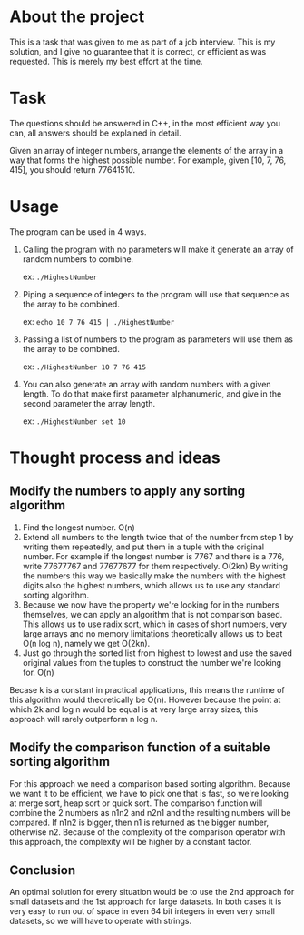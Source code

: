 # About the project
This is a task that was given to me as part of a job interview. This is my solution, and I give no guarantee that it is correct, or efficient as was requested. This is merely my best effort at the time.

# Task
The questions should be answered in C++, in the most efficient way you can, all answers should be explained in detail.

Given an array of integer numbers, arrange the elements of the array in a way that forms the highest possible number. For example, given [10, 7, 76, 415], you should return 77641510.

# Usage
The program can be used in 4 ways.

1. Calling the program with no parameters will make it generate an array of random numbers to combine.

   ex: `./HighestNumber`

2. Piping a sequence of integers to the program will use that sequence as the array to be combined.

   ex: `echo 10 7 76 415 | ./HighestNumber`

3. Passing a list of numbers to the program as parameters will use them as the array to be combined.

   ex: `./HighestNumber 10 7 76 415`

4. You can also generate an array with random numbers with a given length. To do that make first parameter alphanumeric, and give in the second parameter the array length.

   ex: `./HighestNumber set 10`

# Thought process and ideas
## Modify the numbers to apply any sorting algorithm

1. Find the longest number. O(n)
2. Extend all numbers to the length twice that of the number from step 1 by writing them repeatedly, and put them in a tuple with the original number. For example if the longest number is 7767 and there is a 776, write 77677767 and 77677677 for them respectively. O(2kn)
   By writing the numbers this way we basically make the numbers with the highest digits also the highest numbers, which allows us to use any standard sorting algorithm.
3. Because we now have the property we're looking for in the numbers themselves, we can apply an algorithm that is not comparison based.
   This allows us to use radix sort, which in cases of short numbers, very large arrays and no memory limitations theoretically allows us to beat O(n log n), namely we get O(2kn).
4. Just go through the sorted list from highest to lowest and use the saved original values from the tuples to construct the number we're looking for. O(n)

Becase k is a constant in practical applications, this means the runtime of this algorithm would theoretically be O(n). However because the point at which 2k and log n would be equal is at very large array sizes, this approach will rarely outperform n log n.

## Modify the comparison function of a suitable sorting algorithm

For this approach we need a comparison based sorting algorithm. Because we want it to be efficient, we have to pick one that is fast, so we're looking at merge sort, heap sort or quick sort.
The comparison function will combine the 2 numbers as n1n2 and n2n1 and the resulting numbers will be compared. If n1n2 is bigger, then n1 is returned as the bigger number, otherwise n2.
Because of the complexity of the comparison operator with this approach, the complexity will be higher by a constant factor.

## Conclusion
An optimal solution for every situation would be to use the 2nd approach for small datasets and the 1st approach for large datasets.
In both cases it is very easy to run out of space in even 64 bit integers in even very small datasets, so we will have to operate with strings.
